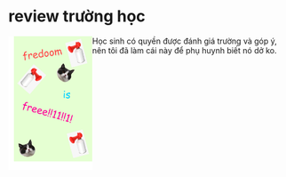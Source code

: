 # review trường học
<img style="float: left;" src=".github/gfdg.jpg" height="240px">
Học sinh có quyền được đánh giá trường và góp ý, nên tôi đã làm cái này để phụ huynh biết nó dở ko.
